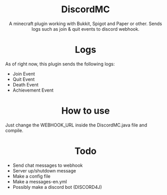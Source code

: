 <h1 align="center">DiscordMC</h1>
<p align="center">A minecraft plugin working with Bukkit, Spigot and Paper or other. Sends logs such as join &amp; quit events to discord webhook.</p>
<h1 align="center">Logs</h1>
<p>As of right now, this plugin sends the following logs:</p>  
                          
* Join Event
* Quit Event
* Death Event
* Achievement Event

<h1 align="center">How to use</h1>
<p>Just change the WEBHOOK_URL inside the DiscordMC.java file and compile.</p>
<h1 align="center">Todo</h1>  

* Send chat messages to webhook
* Server up/shutdown message
* Make a config file
* Make a messages-en.yml
* Possibly make a discord bot (DISCORD4J)
